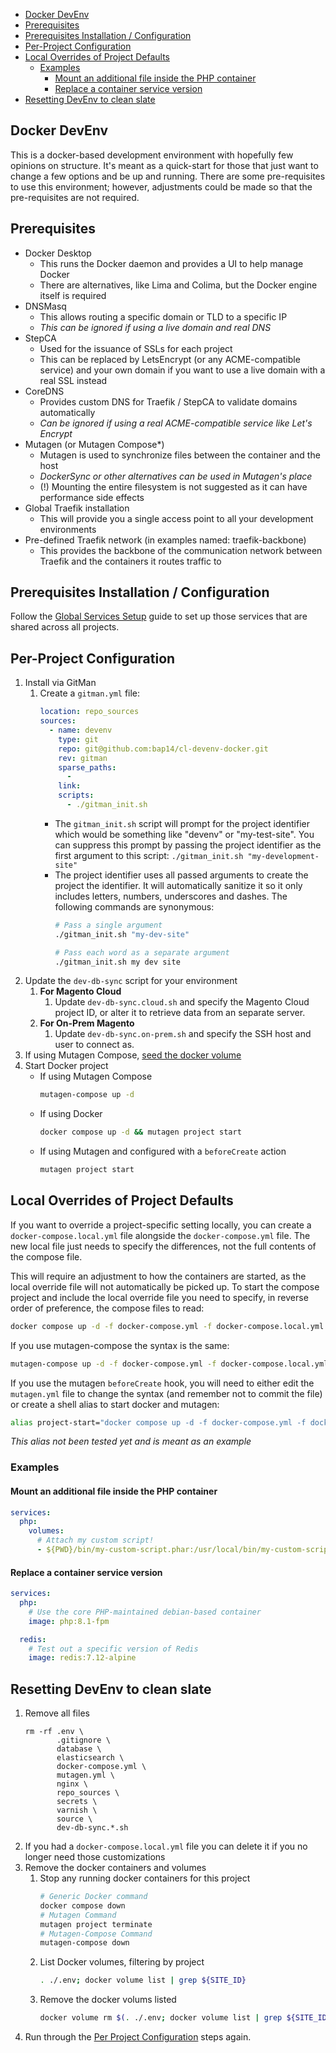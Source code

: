 - [Docker DevEnv](#docker-devenv)
- [Prerequisites](#prerequisites)
- [Prerequisites Installation / Configuration](#prerequisites-installation--configuration)
- [Per-Project Configuration](#per-project-configuration)
- [Local Overrides of Project Defaults](#local-overrides-of-project-defaults)
  - [Examples](#examples)
    - [Mount an additional file inside the PHP container](#mount-an-additional-file-inside-the-php-container)
    - [Replace a container service version](#replace-a-container-service-version)
- [Resetting DevEnv to clean slate](#resetting-devenv-to-clean-slate)

## Docker DevEnv

This is a docker-based development environment with hopefully few opinions on
structure. It's meant as a quick-start for those that just want to change a few
options and be up and running. There are some pre-requisites to use this
environment; however, adjustments could be made so that the pre-requisites are
not required.

## Prerequisites

- Docker Desktop
  - This runs the Docker daemon and provides a UI to help manage Docker
  - There are alternatives, like Lima and Colima, but the Docker engine itself
  is required
- DNSMasq
  - This allows routing a specific domain or TLD to a specific IP
  - *This can be ignored if using a live domain and real DNS*
- StepCA
  - Used for the issuance of SSLs for each project
  - This can be replaced by LetsEncrypt (or any ACME-compatible service) and
  your own domain if you want to use a live domain with a real SSL instead
- CoreDNS
  - Provides custom DNS for Traefik / StepCA to validate domains automatically
  - *Can be ignored if using a real ACME-compatible service like Let's Encrypt*
- Mutagen (or Mutagen Compose*)
  - Mutagen is used to synchronize files between the container and the host
  - *DockerSync or other alternatives can be used in Mutagen's place*
  - (!) Mounting the entire filesystem is not suggested as it can have
  performance side effects
- Global Traefik installation
  - This will provide you a single access point to all your development
environments
- Pre-defined Traefik network (in examples named: traefik-backbone)
  - This provides the backbone of the communication network between Traefik and
  the containers it routes traffic to

## Prerequisites Installation / Configuration

Follow the [Global Services Setup](globalServicesSetup.md) guide to set up
those services that are shared across all projects.


## Per-Project Configuration

1. Install via GitMan
   1. Create a `gitman.yml` file:
      ```yaml
      location: repo_sources
      sources:
        - name: devenv
          type: git
          repo: git@github.com:bap14/cl-devenv-docker.git
          rev: gitman
          sparse_paths:
            -
          link:
          scripts:
            - ./gitman_init.sh
      ```
      - The `gitman_init.sh` script will prompt for the project identifier
         which would be something like "devenv" or "my-test-site". You can suppress this prompt by passing the project identifier as the first
         argument to this script: `./gitman_init.sh "my-development-site"`
      - The project identifier uses all passed arguments to create the project
        the identifier. It will automatically sanitize it so it only includes
        letters, numbers, underscores and dashes. The following commands are
        synonymous:
        ```bash
        # Pass a single argument
        ./gitman_init.sh "my-dev-site"

        # Pass each word as a separate argument
        ./gitman_init.sh my dev site
        ```
1. Update the `dev-db-sync` script for your environment
   1. **For Magento Cloud**
      1. Update `dev-db-sync.cloud.sh` and specify the Magento
         Cloud project ID, or alter it to retrieve data from an separate server.
   3. **For On-Prem Magento**
      1. Update `dev-db-sync.on-prem.sh` and specify the SSH host and user to
         connect as.
2. If using Mutagen Compose, [seed the docker volume](mutagen-compose.md#populating-the-docker-volume-first)
3. Start Docker project
   - If using Mutagen Compose
     ```bash
     mutagen-compose up -d
     ```
   - If using Docker
     ```bash
     docker compose up -d && mutagen project start
     ```
   - If using Mutagen and configured with a `beforeCreate` action
     ```bash
     mutagen project start
     ```

## Local Overrides of Project Defaults

If you want to override a project-specific setting locally, you can create a
`docker-compose.local.yml` file alongside the `docker-compose.yml` file. The new
local file just needs to specify the differences, not the full contents of the
compose file.

This will require an adjustment to how the containers are started, as the local
override file will not automatically be picked up. To start the compose project
and include the local override file you need to specify, in reverse order of
preference, the compose files to read:

```bash
docker compose up -d -f docker-compose.yml -f docker-compose.local.yml
```

If you use mutagen-compose the syntax is the same:

```bash
mutagen-compose up -d -f docker-compose.yml -f docker-compose.local.yml
```

If you use the mutagen `beforeCreate` hook, you will need to either edit the
`mutagen.yml` file to change the syntax (and remember not to commit the file)
or create a shell alias to start docker and mutagen:

```bash
alias project-start="docker compose up -d -f docker-compose.yml -f docker-compse.local.yml && mutagen project-start"
```
_This alias not been tested yet and is meant as an example_

### Examples

#### Mount an additional file inside the PHP container

```yaml
services:
  php:
    volumes:
      # Attach my custom script!
      - ${PWD}/bin/my-custom-script.phar:/usr/local/bin/my-custom-script.phar
```

#### Replace a container service version

```yaml
services:
  php:
    # Use the core PHP-maintained debian-based container
    image: php:8.1-fpm

  redis:
    # Test out a specific version of Redis
    image: redis:7.12-alpine
```

## Resetting DevEnv to clean slate

1. Remove all files
   ```
   rm -rf .env \
          .gitignore \
          database \
          elasticsearch \
          docker-compose.yml \
          mutagen.yml \
          nginx \
          repo_sources \
          secrets \
          varnish \
          source \
          dev-db-sync.*.sh
   ```
1. If you had a `docker-compose.local.yml` file you can delete it if you no
   longer need those customizations
1. Remove the docker containers and volumes
   1. Stop any running docker containers for this project
      ```bash
      # Generic Docker command
      docker compose down
      # Mutagen Command
      mutagen project terminate
      # Mutagen-Compose Command
      mutagen-compose down
      ```
   1. List Docker volumes, filtering by project
      ```bash
      . ./.env; docker volume list | grep ${SITE_ID}
      ```
   1. Remove the docker volums listed
      ```bash
      docker volume rm $(. ./.env; docker volume list | grep ${SITE_ID} | awk '{print $2}')
      ```
1. Run through the [Per Project Configuration](#per-project-configuration) steps
   again.